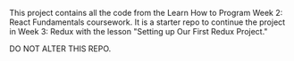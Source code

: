 This project contains all the code from the Learn How to Program Week 2: React Fundamentals coursework. It is a starter repo to continue the project in Week 3: Redux with the lesson "Setting up Our First Redux Project."

DO NOT ALTER THIS REPO.